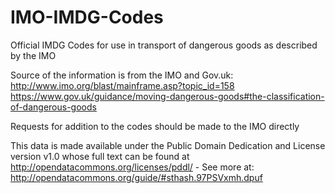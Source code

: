 # IMO-IMDG-Codes
Official IMDG Codes for use in transport of dangerous goods as described by the IMO

Source of the information is from the IMO and Gov.uk:
http://www.imo.org/blast/mainframe.asp?topic_id=158
https://www.gov.uk/guidance/moving-dangerous-goods#the-classification-of-dangerous-goods

Requests for addition to the codes should be made to the IMO directly

This data is made available under the Public Domain Dedication and License version v1.0 whose full text can be found at http://opendatacommons.org/licenses/pddl/ - See more at: http://opendatacommons.org/guide/#sthash.97PSVxmh.dpuf

